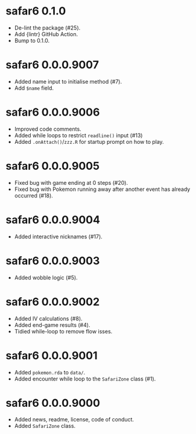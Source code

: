 # safar6 0.1.0

* De-lint the package (#25).
* Add {lintr} GitHub Action.
* Bump to 0.1.0.

# safar6 0.0.0.9007

* Added name input to initialise method (#7).
* Add `$name` field.

# safar6 0.0.0.9006

* Improved code comments.
* Added while loops to restrict `readline()` input (#13)
* Added `.onAttach()`/`zzz.R` for startup prompt on how to play.

# safar6 0.0.0.9005

* Fixed bug with game ending at 0 steps (#20).
* Fixed bug with Pokemon running away after another event has already occurred (#18).

# safar6 0.0.0.9004

* Added interactive nicknames (#17).

# safar6 0.0.0.9003

* Added wobble logic (#5).

# safar6 0.0.0.9002

* Added IV calculations (#8).
* Added end-game results (#4).
* Tidied while-loop to remove flow isses.

# safar6 0.0.0.9001

* Added `pokemon.rda` to `data/`.
* Added encounter while loop to the `SafariZone` class (#1).

# safar6 0.0.0.9000

* Added news, readme, license, code of conduct.
* Added `SafariZone` class.
